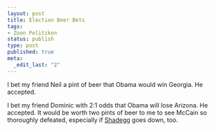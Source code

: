 ```yaml
--- 
layout: post
title: Election Beer Bets
tags: 
- Zoon Politikon
status: publish
type: post
published: true
meta: 
  _edit_last: "2"
---
```

I bet my friend Neil a pint of beer that Obama would win Georgia. He accepted.

I bet my friend Dominic with 2:1 odds that Obama will lose Arizona. He accepted. It would be worth two pints of beer to me to see McCain so thoroughly defeated, especially if <a href="http://en.wikipedia.org/wiki/John_Shadegg">Shadegg</a> goes down, too.
